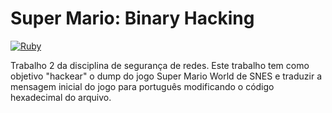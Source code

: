 # Super Mario: Binary Hacking
[![Ruby](https://img.shields.io/badge/ruby-2.6.3-red.svg)](https://www.ruby-lang.org)

Trabalho 2 da disciplina de segurança de redes.
Este trabalho tem como objetivo "hackear" o dump do jogo Super Mario World de SNES e traduzir a mensagem inicial do jogo para português modificando o código hexadecimal do arquivo.
